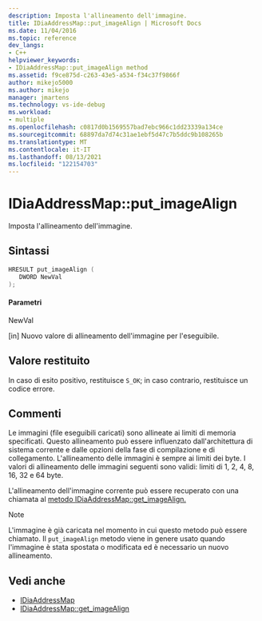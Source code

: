 ```yaml
---
description: Imposta l'allineamento dell'immagine.
title: IDiaAddressMap::put_imageAlign | Microsoft Docs
ms.date: 11/04/2016
ms.topic: reference
dev_langs:
- C++
helpviewer_keywords:
- IDiaAddressMap::put_imageAlign method
ms.assetid: f9ce875d-c263-43e5-a534-f34c37f9866f
author: mikejo5000
ms.author: mikejo
manager: jmartens
ms.technology: vs-ide-debug
ms.workload:
- multiple
ms.openlocfilehash: c0817d0b1569557bad7ebc966c1dd23339a134ce
ms.sourcegitcommit: 68897da7d74c31ae1ebf5d47c7b5ddc9b108265b
ms.translationtype: MT
ms.contentlocale: it-IT
ms.lasthandoff: 08/13/2021
ms.locfileid: "122154703"
---
```

# <a name="idiaaddressmapput_imagealign"></a>IDiaAddressMap::put_imageAlign
Imposta l'allineamento dell'immagine.

## <a name="syntax"></a>Sintassi

```C++
HRESULT put_imageAlign ( 
   DWORD NewVal
);
```

#### <a name="parameters"></a>Parametri
 NewVal

[in] Nuovo valore di allineamento dell'immagine per l'eseguibile.

## <a name="return-value"></a>Valore restituito
 In caso di esito positivo, restituisce `S_OK`; in caso contrario, restituisce un codice errore.

## <a name="remarks"></a>Commenti
 Le immagini (file eseguibili caricati) sono allineate ai limiti di memoria specificati. Questo allineamento può essere influenzato dall'architettura di sistema corrente e dalle opzioni della fase di compilazione e di collegamento. L'allineamento delle immagini è sempre ai limiti dei byte. I valori di allineamento delle immagini seguenti sono validi: limiti di 1, 2, 4, 8, 16, 32 e 64 byte.

 L'allineamento dell'immagine corrente può essere recuperato con una chiamata al [metodo IDiaAddressMap::get_imageAlign.](../../debugger/debug-interface-access/idiaaddressmap-get-imagealign.md)

> [!NOTE]
> L'immagine è già caricata nel momento in cui questo metodo può essere chiamato. Il `put_imageAlign` metodo viene in genere usato quando l'immagine è stata spostata o modificata ed è necessario un nuovo allineamento.

## <a name="see-also"></a>Vedi anche
- [IDiaAddressMap](../../debugger/debug-interface-access/idiaaddressmap.md)
- [IDiaAddressMap::get_imageAlign](../../debugger/debug-interface-access/idiaaddressmap-get-imagealign.md)
